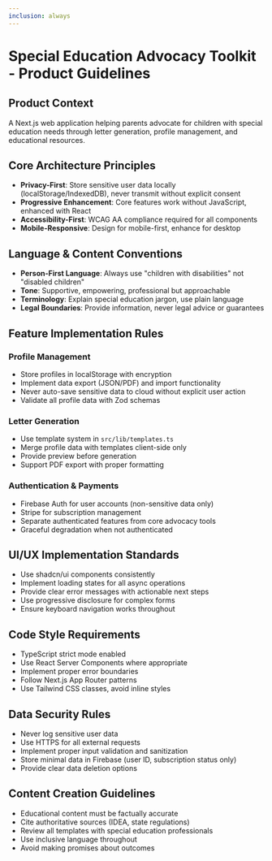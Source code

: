 ```yaml
---
inclusion: always
---
```


# Special Education Advocacy Toolkit - Product Guidelines

## Product Context
A Next.js web application helping parents advocate for children with special education needs through letter generation, profile management, and educational resources.

## Core Architecture Principles
- **Privacy-First**: Store sensitive user data locally (localStorage/IndexedDB), never transmit without explicit consent
- **Progressive Enhancement**: Core features work without JavaScript, enhanced with React
- **Accessibility-First**: WCAG AA compliance required for all components
- **Mobile-Responsive**: Design for mobile-first, enhance for desktop

## Language & Content Conventions
- **Person-First Language**: Always use "children with disabilities" not "disabled children"
- **Tone**: Supportive, empowering, professional but approachable
- **Terminology**: Explain special education jargon, use plain language
- **Legal Boundaries**: Provide information, never legal advice or guarantees

## Feature Implementation Rules

### Profile Management
- Store profiles in localStorage with encryption
- Implement data export (JSON/PDF) and import functionality
- Never auto-save sensitive data to cloud without explicit user action
- Validate all profile data with Zod schemas

### Letter Generation
- Use template system in `src/lib/templates.ts`
- Merge profile data with templates client-side only
- Provide preview before generation
- Support PDF export with proper formatting

### Authentication & Payments
- Firebase Auth for user accounts (non-sensitive data only)
- Stripe for subscription management
- Separate authenticated features from core advocacy tools
- Graceful degradation when not authenticated

## UI/UX Implementation Standards
- Use shadcn/ui components consistently
- Implement loading states for all async operations
- Provide clear error messages with actionable next steps
- Use progressive disclosure for complex forms
- Ensure keyboard navigation works throughout

## Code Style Requirements
- TypeScript strict mode enabled
- Use React Server Components where appropriate
- Implement proper error boundaries
- Follow Next.js App Router patterns
- Use Tailwind CSS classes, avoid inline styles

## Data Security Rules
- Never log sensitive user data
- Use HTTPS for all external requests
- Implement proper input validation and sanitization
- Store minimal data in Firebase (user ID, subscription status only)
- Provide clear data deletion options

## Content Creation Guidelines
- Educational content must be factually accurate
- Cite authoritative sources (IDEA, state regulations)
- Review all templates with special education professionals
- Use inclusive language throughout
- Avoid making promises about outcomes